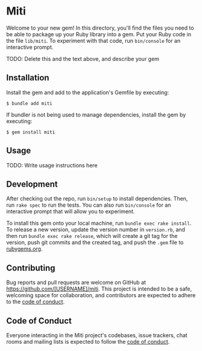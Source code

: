 # Miti

Welcome to your new gem! In this directory, you'll find the files you need to be able to package up your Ruby library into a gem. Put your Ruby code in the file `lib/miti`. To experiment with that code, run `bin/console` for an interactive prompt.

TODO: Delete this and the text above, and describe your gem

## Installation

Install the gem and add to the application's Gemfile by executing:

    $ bundle add miti

If bundler is not being used to manage dependencies, install the gem by executing:

    $ gem install miti

## Usage

TODO: Write usage instructions here

## Development

After checking out the repo, run `bin/setup` to install dependencies. Then, run `rake spec` to run the tests. You can also run `bin/console` for an interactive prompt that will allow you to experiment.

To install this gem onto your local machine, run `bundle exec rake install`. To release a new version, update the version number in `version.rb`, and then run `bundle exec rake release`, which will create a git tag for the version, push git commits and the created tag, and push the `.gem` file to [rubygems.org](https://rubygems.org).

## Contributing

Bug reports and pull requests are welcome on GitHub at https://github.com/[USERNAME]/miti. This project is intended to be a safe, welcoming space for collaboration, and contributors are expected to adhere to the [code of conduct](https://github.com/[USERNAME]/miti/blob/main/CODE_OF_CONDUCT.md).

## Code of Conduct

Everyone interacting in the Miti project's codebases, issue trackers, chat rooms and mailing lists is expected to follow the [code of conduct](https://github.com/[USERNAME]/miti/blob/main/CODE_OF_CONDUCT.md).
